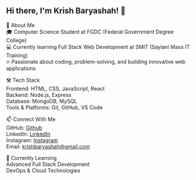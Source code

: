 ## Hi there, I'm Krish Baryashah! 👋

🚀 About Me<br>
  🎓 Computer Science Student at FGDC (Federal Government Degree College)<br>
  💻 Currently learning Full Stack Web Development at SMIT (Saylani Mass IT Training)<br>
  🔥 Passionate about coding, problem-solving, and building innovative web applications<br>

🛠️ Tech Stack<br>
  Frontend: HTML, CSS, JavaScript, React<br>
  Backend: Node.js, Express<br>
  Database: MongoDB, MySQL<br>
  Tools & Platforms: Git, GitHub, VS Code<br>

📫 Connect With Me<br>
  GitHub: [Github](github.com/krishbaryashah)<br>
  LinkedIn: [LinkedIn](www.linkedin.com/in/krish-baryashah)<br>
  Instagram: [Instagram](https://www.instagram.com/krish0_._0/)<br>
  Email: krishbaryashah@gmail.com<br>

🌱 Currently Learning<br>
  Advanced Full Stack Development<br>
  DevOps & Cloud Technologies<br>
